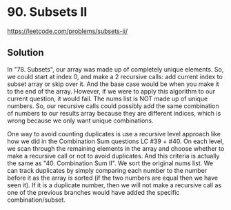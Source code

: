 # 90. Subsets II

https://leetcode.com/problems/subsets-ii/

## Solution

In "78. Subsets", our array was made up of completely unique elements. So, we could start at index 0, and make a 2 recursive calls: add current index to subset array or skip over it. And the base case would be when you make it to the end of the array. However, if we were to apply this algorithm to our current question, it would fail. The nums list is NOT made up of unique numbers. So, our recursive calls could possibly add the same combination of numbers to our results array because they are different indices, which is wrong because we only want unique combinations.

One way to avoid counting duplicates is use a recursive level approach like how we did in the Combination Sum questions LC #39 + #40. On each level, we scan through the remaining elements in the array and choose whether to make a recursive call or not to avoid duplicates. And this criteria is actually the same as "40. Combination Sum II". We sort the original nums list. We can track duplicates by simply comparing each number to the number before it as the array is sorted (if the two numbers are equal then we have seen it). If it is a duplicate number, then we will not make a recursive call as one of the previous branches would have added the specific combination/subset.
